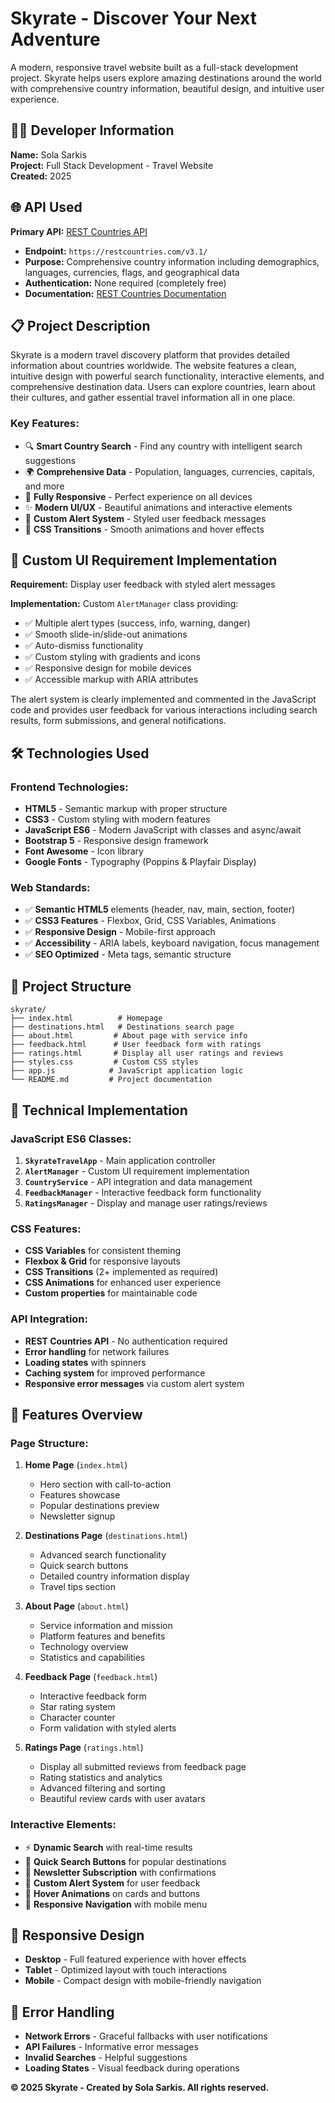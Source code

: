 # Skyrate - Discover Your Next Adventure

A modern, responsive travel website built as a full-stack development project. Skyrate helps users explore amazing destinations around the world with comprehensive country information, beautiful design, and intuitive user experience.

## 👨‍💻 Developer Information

**Name:** Sola Sarkis  
**Project:** Full Stack Development - Travel Website  
**Created:** 2025  

## 🌐 API Used

**Primary API:** [REST Countries API](https://restcountries.com/)  
- **Endpoint:** `https://restcountries.com/v3.1/`
- **Purpose:** Comprehensive country information including demographics, languages, currencies, flags, and geographical data
- **Authentication:** None required (completely free)
- **Documentation:** [REST Countries Documentation](https://restcountries.com/)

## 📋 Project Description

Skyrate is a modern travel discovery platform that provides detailed information about countries worldwide. The website features a clean, intuitive design with powerful search functionality, interactive elements, and comprehensive destination data. Users can explore countries, learn about their cultures, and gather essential travel information all in one place.

### Key Features:
- 🔍 **Smart Country Search** - Find any country with intelligent search suggestions
- 🌍 **Comprehensive Data** - Population, languages, currencies, capitals, and more
- 📱 **Fully Responsive** - Perfect experience on all devices
- ✨ **Modern UI/UX** - Beautiful animations and interactive elements
- 🚨 **Custom Alert System** - Styled user feedback messages
- 🎨 **CSS Transitions** - Smooth animations and hover effects

## 🎯 Custom UI Requirement Implementation

**Requirement:** Display user feedback with styled alert messages

**Implementation:** Custom `AlertManager` class providing:
- ✅ Multiple alert types (success, info, warning, danger)
- ✅ Smooth slide-in/slide-out animations
- ✅ Auto-dismiss functionality
- ✅ Custom styling with gradients and icons
- ✅ Responsive design for mobile devices
- ✅ Accessible markup with ARIA attributes

The alert system is clearly implemented and commented in the JavaScript code and provides user feedback for various interactions including search results, form submissions, and general notifications.

## 🛠️ Technologies Used

### Frontend Technologies:
- **HTML5** - Semantic markup with proper structure
- **CSS3** - Custom styling with modern features
- **JavaScript ES6** - Modern JavaScript with classes and async/await
- **Bootstrap 5** - Responsive design framework
- **Font Awesome** - Icon library
- **Google Fonts** - Typography (Poppins & Playfair Display)

### Web Standards:
- ✅ **Semantic HTML5** elements (header, nav, main, section, footer)
- ✅ **CSS3 Features** - Flexbox, Grid, CSS Variables, Animations
- ✅ **Responsive Design** - Mobile-first approach
- ✅ **Accessibility** - ARIA labels, keyboard navigation, focus management
- ✅ **SEO Optimized** - Meta tags, semantic structure

## 📁 Project Structure

```
skyrate/
├── index.html          # Homepage
├── destinations.html   # Destinations search page
├── about.html         # About page with service info
├── feedback.html      # User feedback form with ratings
├── ratings.html       # Display all user ratings and reviews
├── styles.css         # Custom CSS styles
├── app.js            # JavaScript application logic
└── README.md         # Project documentation
```

## 🔧 Technical Implementation

### JavaScript ES6 Classes:
1. **`SkyrateTravelApp`** - Main application controller
2. **`AlertManager`** - Custom UI requirement implementation
3. **`CountryService`** - API integration and data management
4. **`FeedbackManager`** - Interactive feedback form functionality
5. **`RatingsManager`** - Display and manage user ratings/reviews

### CSS Features:
- **CSS Variables** for consistent theming
- **Flexbox & Grid** for responsive layouts
- **CSS Transitions** (2+ implemented as required)
- **CSS Animations** for enhanced user experience
- **Custom properties** for maintainable code

### API Integration:
- **REST Countries API** - No authentication required
- **Error handling** for network failures
- **Loading states** with spinners
- **Caching system** for improved performance
- **Responsive error messages** via custom alert system

## 🚀 Features Overview

### Page Structure:
1. **Home Page** (`index.html`)
   - Hero section with call-to-action
   - Features showcase
   - Popular destinations preview
   - Newsletter signup
   
2. **Destinations Page** (`destinations.html`)
   - Advanced search functionality
   - Quick search buttons
   - Detailed country information display
   - Travel tips section
   
3. **About Page** (`about.html`)
   - Service information and mission
   - Platform features and benefits
   - Technology overview
   - Statistics and capabilities

4. **Feedback Page** (`feedback.html`)
   - Interactive feedback form
   - Star rating system
   - Character counter
   - Form validation with styled alerts

5. **Ratings Page** (`ratings.html`)
   - Display all submitted reviews from feedback page
   - Rating statistics and analytics
   - Advanced filtering and sorting
   - Beautiful review cards with user avatars

### Interactive Elements:
- ⚡ **Dynamic Search** with real-time results
- 🎯 **Quick Search Buttons** for popular destinations
- 📧 **Newsletter Subscription** with confirmations
- 🔔 **Custom Alert System** for user feedback
- 🎨 **Hover Animations** on cards and buttons
- 📱 **Responsive Navigation** with mobile menu



## 📱 Responsive Design

- **Desktop** - Full featured experience with hover effects
- **Tablet** - Optimized layout with touch interactions
- **Mobile** - Compact design with mobile-friendly navigation

## 🔄 Error Handling

- **Network Errors** - Graceful fallbacks with user notifications
- **API Failures** - Informative error messages
- **Invalid Searches** - Helpful suggestions
- **Loading States** - Visual feedback during operations


**© 2025 Skyrate - Created by Sola Sarkis. All rights reserved.** 